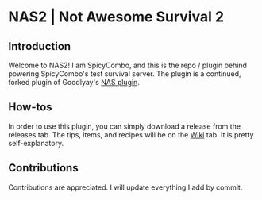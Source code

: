 # NAS2 | Not Awesome Survival 2
## Introduction
Welcome to NAS2! I am SpicyCombo, and this is the repo / plugin behind powering
 SpicyCombo's test survival server. The plugin is a continued, forked plugin of
 Goodlyay's [NAS plugin](https://github.com/goodlyay/nas/).
## How-tos
In order to use this plugin, you can simply download a release from the
 releases tab. The tips, items, and recipes will be on the [Wiki](https://github.com/spicycombo/nas2) tab. It is 
 pretty self-explanatory.
## Contributions
Contributions are appreciated. I will update everything I add by commit.
